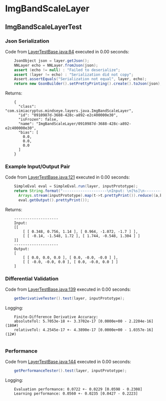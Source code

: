# ImgBandScaleLayer
## ImgBandScaleLayerTest
### Json Serialization
Code from [LayerTestBase.java:84](../../../../../../../../MindsEye/src/test/java/com/simiacryptus/mindseye/layers/LayerTestBase.java#L84) executed in 0.00 seconds: 
```java
    JsonObject json = layer.getJson();
    NNLayer echo = NNLayer.fromJson(json);
    assert (echo != null) : "Failed to deserialize";
    assert (layer != echo) : "Serialization did not copy";
    Assert.assertEquals("Serialization not equal", layer, echo);
    return new GsonBuilder().setPrettyPrinting().create().toJson(json);
```

Returns: 

```
    {
      "class": "com.simiacryptus.mindseye.layers.java.ImgBandScaleLayer",
      "id": "0910987d-3688-428c-a892-e2c400000e30",
      "isFrozen": false,
      "name": "ImgBandScaleLayer/0910987d-3688-428c-a892-e2c400000e30",
      "bias": [
        0.0,
        0.0,
        0.0
      ]
    }
```



### Example Input/Output Pair
Code from [LayerTestBase.java:121](../../../../../../../../MindsEye/src/test/java/com/simiacryptus/mindseye/layers/LayerTestBase.java#L121) executed in 0.00 seconds: 
```java
    SimpleEval eval = SimpleEval.run(layer, inputPrototype);
    return String.format("--------------------\nInput: \n[%s]\n--------------------\nOutput: \n%s",
      Arrays.stream(inputPrototype).map(t->t.prettyPrint()).reduce((a,b)->a+",\n"+b).get(),
      eval.getOutput().prettyPrint());
```

Returns: 

```
    --------------------
    Input: 
    [[
    	[ [ 0.348, 0.756, 1.14 ], [ 0.964, -1.072, -1.7 ] ],
    	[ [ -0.14, -1.548, 1.72 ], [ 1.744, -0.548, 1.304 ] ]
    ]]
    --------------------
    Output: 
    [
    	[ [ 0.0, 0.0, 0.0 ], [ 0.0, -0.0, -0.0 ] ],
    	[ [ -0.0, -0.0, 0.0 ], [ 0.0, -0.0, 0.0 ] ]
    ]
```



### Differential Validation
Code from [LayerTestBase.java:139](../../../../../../../../MindsEye/src/test/java/com/simiacryptus/mindseye/layers/LayerTestBase.java#L139) executed in 0.00 seconds: 
```java
    getDerivativeTester().test(layer, inputPrototype);
```
Logging: 
```
    Finite-Difference Derivative Accuracy:
    absoluteTol: 5.7053e-18 +- 3.3702e-17 [0.0000e+00 - 2.2204e-16] (180#)
    relativeTol: 4.2545e-17 +- 4.3890e-17 [0.0000e+00 - 1.0357e-16] (12#)
    
```

### Performance
Code from [LayerTestBase.java:144](../../../../../../../../MindsEye/src/test/java/com/simiacryptus/mindseye/layers/LayerTestBase.java#L144) executed in 0.00 seconds: 
```java
    getPerformanceTester().test(layer, inputPrototype);
```
Logging: 
```
    Evaluation performance: 0.0722 +- 0.0229 [0.0598 - 0.2308]
    Learning performance: 0.0560 +- 0.0235 [0.0427 - 0.2223]
    
```

